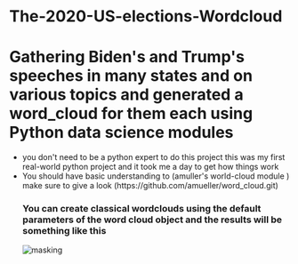# The-2020-US-elections-Wordcloud
<h1>Gathering Biden's and Trump's speeches in many states and on various topics and generated a word_cloud for them each using Python data science modules</h2>
<ul>
 <li>you don't need to be a python expert to do this project this was my first real-world python project and it took me a day to get how things work
 <li> You should have basic  understanding to (amuller's world-cloud module ) make sure to give a look (https://github.com/amueller/word_cloud.git)

 <h3> You can create classical wordclouds using the default parameters of the word cloud object and the results will be something like this </h3>





![masking](https://user-images.githubusercontent.com/62334815/92413216-5b053600-f14f-11ea-98f8-24732e3c44e9.JPG)
